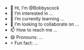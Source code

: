 - 👋 Hi, I’m @Bobbyscock
- 👀 I’m interested in ...
- 🌱 I’m currently learning ...
- 💞️ I’m looking to collaborate on ...
- 📫 How to reach me ...
- 😄 Pronouns: ...
- ⚡ Fun fact: ...

<!---
Bobbyscock/Bobbyscock is a ✨ special ✨ repository because its `README.md` (this file) appears on your GitHub profile.
You can click the Preview link to take a look at your changes.
--->
